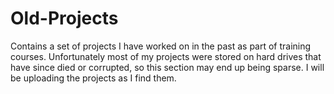 # Old-Projects
Contains a set of projects I have worked on in the past as part of training courses. Unfortunately most of my projects were stored on hard drives that have since died or corrupted, so this section may end up being sparse. I will be uploading the projects as I find them.
